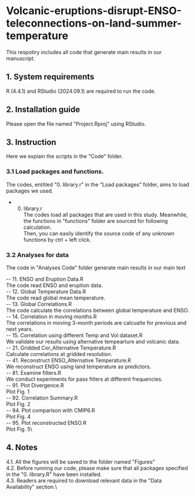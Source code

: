 # Volcanic-eruptions-disrupt-ENSO-teleconnections-on-land-summer-temperature

This respotiry includes all code that generate main results in our manuscript.

## 1. System requirements
R (4.4.1) and RStudio (2024.09.1) are required to run the code.

## 2. Installation guide
Please open the file named "Project.Rproj" using RStudio.

## 3. Instruction
Here we explain the scripts in the "Code" folder.

### 3.1 Load packages and functions.
The codes, entitled "0. library.r" in the “Load packages” folder, aims to load packages we used.

- 0. library.r\
The codes load all packages that are used in this study. Meanwhile, the functions in "functions" folder are sourced for following calculation.\
Then, you can easily identify the source code of any unknown functions by ctrl + left click.

### 3.2 Analyses for data
The code in "Analyses Code" folder generate main results in our main text

-- 11. ENSO and Eruption Data.R\
The code read ENSO and eruption data.\
-- 12. Global Temperature Data.R\
The code read global mean temperature. \
-- 13. Global Correlations.R\
The code calculate the correlations between global temperature and ENSO.\
-- 14. Correlation in moving months.R\
The correlations in moving 3-month periods are calcualte for previous and next years.\
-- 15. Correlation using different Temp and Vol dataset.R\
We validate our results using alternative tempearture and volcanic data. \
-- 21. Gridded Cor_Alternative Temperature.R\
Calculate correlations at gridded resolution.\
-- 41. Reconstruct ENSO_Alternative Temperature.R\
We reconstruct ENSO using land temperature as predictors.\
-- 81. Examine filters.R\
We conduct experiments for pass fitlers at different frequencies.\
-- 91. Plot Divergence.R\
Plot Fig. 1\
-- 92. Correlation Summary.R\
Plot Fig. 2\
-- 94. Plot comparison with CMIP6.R\
Plot Fig. 4\
-- 95. Plot reconstructed ENSO.R\
Plot Fig. 5\

## 4. Notes
4.1. All the figures will be saved to the folder named "Figures"\
4.2. Before running our code, please make sure that all packages specified in the "0. library.R" have been installed.\
4.3. Readers are required to download relevant data in the "Data Availability" section.\
